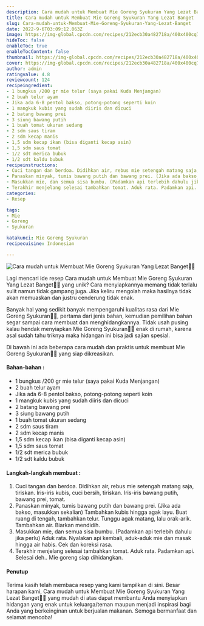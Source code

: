 ```yaml
---
description: Cara mudah untuk Membuat Mie Goreng Syukuran Yang Lezat Banget"
title: Cara mudah untuk Membuat Mie Goreng Syukuran Yang Lezat Banget
slug: Cara-mudah-untuk-Membuat-Mie-Goreng-Syukuran-Yang-Lezat-Banget
date: 2022-9-6T03:09:12.063Z
image: https://img-global.cpcdn.com/recipes/212ecb30a482718a/400x400cq70/photo.jpg
hideToc: false
enableToc: true
enableTocContent: false
thumbnail: https://img-global.cpcdn.com/recipes/212ecb30a482718a/400x400cq70/photo.jpg
cover: https://img-global.cpcdn.com/recipes/212ecb30a482718a/400x400cq70/photo.jpg
author: admin
ratingvalue: 4.8
reviewcount: 124
recipeingredient:
- 1 bungkus /200 gr mie telur (saya pakai Kuda Menjangan)
- 2 buah telur ayam
- Jika ada 6-8 pentol bakso, potong-potong seperti koin
- 1 mangkuk kubis yang sudah diiris dan dicuci
- 2 batang bawang prei
- 3 siung bawang putih
- 1 buah tomat ukuran sedang
- 2 sdm saus tiram
- 2 sdm kecap manis
- 1,5 sdm kecap ikan (bisa diganti kecap asin)
- 1,5 sdm saus tomat
- 1/2 sdt merica bubuk
- 1/2 sdt kaldu bubuk
recipeinstructions:
- Cuci tangan dan berdoa. Didihkan air, rebus mie setengah matang saja, tiriskan. Iris-iris kubis, cuci bersih, tiriskan. Iris-iris bawang putih, bawang prei, tomat.
- Panaskan minyak, tumis bawang putih dan bawang prei. (Jika ada bakso, masukkan sekalian) Tambahkan kubis hingga agak layu. Buat ruang di tengah, tambahkan telur. Tunggu agak matang, lalu orak-arik. Tambahkan air. Biarkan mendidih.
- Masukkan mie, dan semua sisa bumbu. (Padamkan api terlebih dahulu jika perlu) Aduk rata. Nyalakan api kembali, aduk-aduk mie dan masak hingga air habis. Cek dan koreksi rasa.
- Terakhir menjelang selesai tambahkan tomat. Aduk rata. Padamkan api. Selesai deh.. Mie goreng siap dihidangkan.
categories:
- Resep

tags:
- Mie
- Goreng
- Syukuran

katakunci: Mie Goreng Syukuran
recipecuisine: Indonesian

---
```


![Cara mudah untuk Membuat Mie Goreng Syukuran Yang Lezat Banget👩‍🍳](https://img-global.cpcdn.com/recipes/212ecb30a482718a/400x400cq70/photo.jpg)

Lagi mencari ide resep Cara mudah untuk Membuat Mie Goreng Syukuran Yang Lezat Banget👩‍🍳 yang unik? Cara menyiapkannya memang tidak terlalu sulit namun tidak gampang juga. Jika keliru mengolah maka hasilnya tidak akan memuaskan dan justru cenderung tidak enak.

Banyak hal yang sedikit banyak mempengaruhi kualitas rasa dari Mie Goreng Syukuran👩‍🍳, pertama dari jenis bahan, kemudian pemilihan bahan segar sampai cara membuat dan menghidangkannya. Tidak usah pusing kalau hendak menyiapkan Mie Goreng Syukuran👩‍🍳 enak di rumah, karena asal sudah tahu triknya maka hidangan ini bisa jadi sajian spesial.

Di bawah ini ada beberapa cara mudah dan praktis untuk membuat Mie Goreng Syukuran👩‍🍳 yang siap dikreasikan.

<!--inarticleads1-->

#### Bahan-bahan :

- 1 bungkus /200 gr mie telur (saya pakai Kuda Menjangan)
- 2 buah telur ayam
- Jika ada 6-8 pentol bakso, potong-potong seperti koin
- 1 mangkuk kubis yang sudah diiris dan dicuci
- 2 batang bawang prei
- 3 siung bawang putih
- 1 buah tomat ukuran sedang
- 2 sdm saus tiram
- 2 sdm kecap manis
- 1,5 sdm kecap ikan (bisa diganti kecap asin)
- 1,5 sdm saus tomat
- 1/2 sdt merica bubuk
- 1/2 sdt kaldu bubuk

<!--inarticleads2-->

#### Langkah-langkah membuat :

1. Cuci tangan dan berdoa. Didihkan air, rebus mie setengah matang saja, tiriskan. Iris-iris kubis, cuci bersih, tiriskan. Iris-iris bawang putih, bawang prei, tomat.
1. Panaskan minyak, tumis bawang putih dan bawang prei. (Jika ada bakso, masukkan sekalian) Tambahkan kubis hingga agak layu. Buat ruang di tengah, tambahkan telur. Tunggu agak matang, lalu orak-arik. Tambahkan air. Biarkan mendidih.
1. Masukkan mie, dan semua sisa bumbu. (Padamkan api terlebih dahulu jika perlu) Aduk rata. Nyalakan api kembali, aduk-aduk mie dan masak hingga air habis. Cek dan koreksi rasa.
1. Terakhir menjelang selesai tambahkan tomat. Aduk rata. Padamkan api. Selesai deh.. Mie goreng siap dihidangkan.

#### Penutup

Terima kasih telah membaca resep yang kami tampilkan di sini. Besar harapan kami, Cara mudah untuk Membuat Mie Goreng Syukuran Yang Lezat Banget👩‍🍳 yang mudah di atas dapat membantu Anda menyiapkan hidangan yang enak untuk keluarga/teman maupun menjadi inspirasi bagi Anda yang berkeinginan untuk berjualan makanan. Semoga bermanfaat dan selamat mencoba!